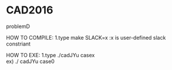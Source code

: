 # CAD2016
problemD

HOW TO COMPILE:
1.type make SLACK=x  :x is user-defined slack constriant

HOW TO EXE:
1.type ./cadJYu casex    
ex)   ./ cadJYu case0
